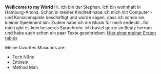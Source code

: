 **Welllcome to my World**
Hi, ich bin der Stephan. Ich bin wohnhaft in Hamburg-Altona.
Schon in meiner Kindheit habe ich mich mit Computer -und Konsolenspiele beschäftigt und würde sagen, dass ich schon ein kleiner Spielenerd bin.
Zudem habe ich die Musik für mich endeckt...für mich gibt es kein besseres Sprachrohr. Ich bastel gerne an Beatz herrum und habe auch schon ein paar Texte geschrieben.
[Hier einer meiner Ersten tables](https://www.google.com/url?sa=i&url=https%3A%2F%2Fwww.amazona.de%2Ftest-technics-sl-1200mk7-dj-plattenspieler%2F&psig=AOvVaw1ujdt1b8ZkWomUDgfaqS9f&ust=1687337993344000&source=images&cd=vfe&ved=0CBEQjRxqFwoTCKCjw_-90f8CFQAAAAAdAAAAABAK)

Meine favorites Musicans are:
- Tech N9ne
- Eminem
- Method Man
